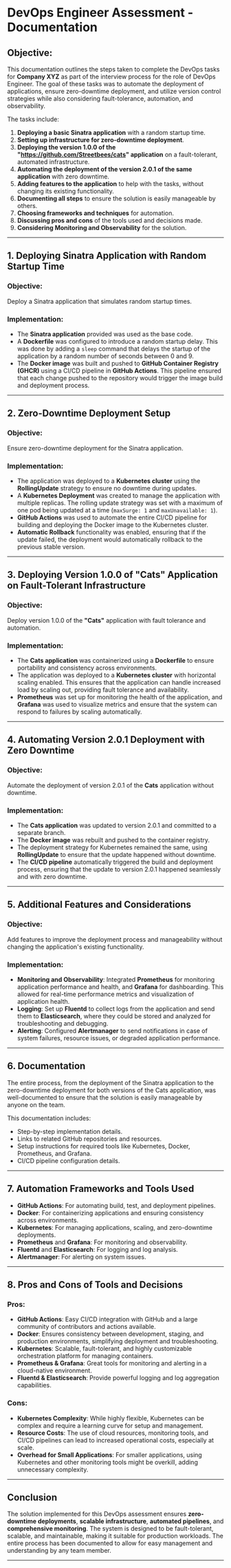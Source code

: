 # DevOps Engineer Assessment - Documentation

## Objective:
This documentation outlines the steps taken to complete the DevOps tasks for **Company XYZ** as part of the interview process for the role of DevOps Engineer. The goal of these tasks was to automate the deployment of applications, ensure zero-downtime deployment, and utilize version control strategies while also considering fault-tolerance, automation, and observability.

The tasks include:

1. **Deploying a basic Sinatra application** with a random startup time.
2. **Setting up infrastructure for zero-downtime deployment**.
3. **Deploying the version 1.0.0 of the "https://github.com/Streetbees/cats" application** on a fault-tolerant, automated infrastructure.
4. **Automating the deployment of the version 2.0.1 of the same application** with zero downtime.
5. **Adding features to the application** to help with the tasks, without changing its existing functionality.
6. **Documenting all steps** to ensure the solution is easily manageable by others.
7. **Choosing frameworks and techniques** for automation.
8. **Discussing pros and cons** of the tools used and decisions made.
9. **Considering Monitoring and Observability** for the solution.

---

## 1. Deploying Sinatra Application with Random Startup Time

### Objective:
Deploy a Sinatra application that simulates random startup times.

### Implementation:
- The **Sinatra application** provided was used as the base code.
- A **Dockerfile** was configured to introduce a random startup delay. This was done by adding a `sleep` command that delays the startup of the application by a random number of seconds between 0 and 9.
- The **Docker image** was built and pushed to **GitHub Container Registry (GHCR)** using a CI/CD pipeline in **GitHub Actions**. This pipeline ensured that each change pushed to the repository would trigger the image build and deployment process.

---

## 2. Zero-Downtime Deployment Setup

### Objective:
Ensure zero-downtime deployment for the Sinatra application.

### Implementation:
- The application was deployed to a **Kubernetes cluster** using the **RollingUpdate** strategy to ensure no downtime during updates.
- A **Kubernetes Deployment** was created to manage the application with multiple replicas. The rolling update strategy was set with a maximum of one pod being updated at a time (`maxSurge: 1` and `maxUnavailable: 1`).
- **GitHub Actions** was used to automate the entire CI/CD pipeline for building and deploying the Docker image to the Kubernetes cluster.
- **Automatic Rollback** functionality was enabled, ensuring that if the update failed, the deployment would automatically rollback to the previous stable version.

---

## 3. Deploying Version 1.0.0 of "Cats" Application on Fault-Tolerant Infrastructure

### Objective:
Deploy version 1.0.0 of the **"Cats"** application with fault tolerance and automation.

### Implementation:
- The **Cats application** was containerized using a **Dockerfile** to ensure portability and consistency across environments.
- The application was deployed to a **Kubernetes cluster** with horizontal scaling enabled. This ensures that the application can handle increased load by scaling out, providing fault tolerance and availability.
- **Prometheus** was set up for monitoring the health of the application, and **Grafana** was used to visualize metrics and ensure that the system can respond to failures by scaling automatically.

---

## 4. Automating Version 2.0.1 Deployment with Zero Downtime

### Objective:
Automate the deployment of version 2.0.1 of the **Cats** application without downtime.

### Implementation:
- The **Cats application** was updated to version 2.0.1 and committed to a separate branch.
- The **Docker image** was rebuilt and pushed to the container registry.
- The deployment strategy for Kubernetes remained the same, using **RollingUpdate** to ensure that the update happened without downtime.
- The **CI/CD pipeline** automatically triggered the build and deployment process, ensuring that the update to version 2.0.1 happened seamlessly and with zero downtime.

---

## 5. Additional Features and Considerations

### Objective:
Add features to improve the deployment process and manageability without changing the application's existing functionality.

### Implementation:
- **Monitoring and Observability**: Integrated **Prometheus** for monitoring application performance and health, and **Grafana** for dashboarding. This allowed for real-time performance metrics and visualization of application health.
- **Logging**: Set up **Fluentd** to collect logs from the application and send them to **Elasticsearch**, where they could be stored and analyzed for troubleshooting and debugging.
- **Alerting**: Configured **Alertmanager** to send notifications in case of system failures, resource issues, or degraded application performance.

---

## 6. Documentation

The entire process, from the deployment of the Sinatra application to the zero-downtime deployment for both versions of the Cats application, was well-documented to ensure that the solution is easily manageable by anyone on the team.

This documentation includes:
- Step-by-step implementation details.
- Links to related GitHub repositories and resources.
- Setup instructions for required tools like Kubernetes, Docker, Prometheus, and Grafana.
- CI/CD pipeline configuration details.

---

## 7. Automation Frameworks and Tools Used

- **GitHub Actions**: For automating build, test, and deployment pipelines.
- **Docker**: For containerizing applications and ensuring consistency across environments.
- **Kubernetes**: For managing applications, scaling, and zero-downtime deployments.
- **Prometheus** and **Grafana**: For monitoring and observability.
- **Fluentd** and **Elasticsearch**: For logging and log analysis.
- **Alertmanager**: For alerting on system issues.

---

## 8. Pros and Cons of Tools and Decisions

### Pros:
- **GitHub Actions**: Easy CI/CD integration with GitHub and a large community of contributors and actions available.
- **Docker**: Ensures consistency between development, staging, and production environments, simplifying deployment and troubleshooting.
- **Kubernetes**: Scalable, fault-tolerant, and highly customizable orchestration platform for managing containers.
- **Prometheus & Grafana**: Great tools for monitoring and alerting in a cloud-native environment.
- **Fluentd & Elasticsearch**: Provide powerful logging and log aggregation capabilities.

### Cons:
- **Kubernetes Complexity**: While highly flexible, Kubernetes can be complex and require a learning curve for setup and management.
- **Resource Costs**: The use of cloud resources, monitoring tools, and CI/CD pipelines can lead to increased operational costs, especially at scale.
- **Overhead for Small Applications**: For smaller applications, using Kubernetes and other monitoring tools might be overkill, adding unnecessary complexity.

---

## Conclusion

The solution implemented for this DevOps assessment ensures **zero-downtime deployments**, **scalable infrastructure**, **automated pipelines**, and **comprehensive monitoring**. The system is designed to be fault-tolerant, scalable, and maintainable, making it suitable for production workloads. The entire process has been documented to allow for easy management and understanding by any team member.

---


